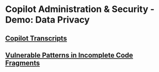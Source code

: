 # Copilot Administration & Security - Demo: Data Privacy

## [Copilot Transcripts](copilot-transcript-sql.md)

## [Vulnerable Patterns in Incomplete Code Fragments](vulnerable_patterns_in_incomplete_fragments_of_code.md)
